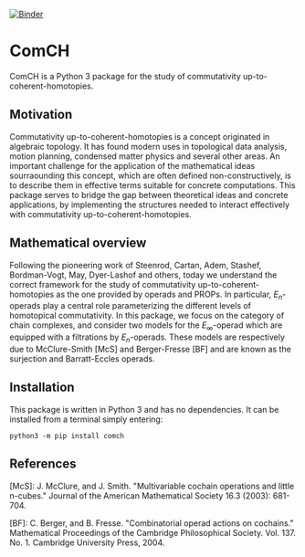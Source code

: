 [![Binder](https://mybinder.org/badge_logo.svg)](https://mybinder.org/v2/gh/ammedmar/comch/master?filepath=notebooks)

# ComCH

ComCH is a Python 3 package for the study of commutativity
up-to-coherent-homotopies.

## Motivation

Commutativity up-to-coherent-homotopies is a concept originated in
algebraic topology. It has found modern uses in topological data
analysis, motion planning, condensed matter physics and several other
areas. An important challenge for the application of the mathematical
ideas sourraounding this concept, which are often defined
non-constructively, is to describe them in effective terms suitable for
concrete computations. This package serves to bridge the gap between
theoretical ideas and concrete applications, by implementing the
structures needed to interact effectively with commutativity
up-to-coherent-homotopies.

## Mathematical overview

Following the pioneering work of Steenrod, Cartan, Adem, Stashef,
Bordman-Vogt, May, Dyer-Lashof and others, today we understand the
correct framework for the study of commutativity
up-to-coherent-homotopies as the one provided by operads and PROPs. In
particular, *E*<sub>*n*</sub>-operads play a central role parameterizing
the different levels of homotopical commutativity. In this package, we
focus on the category of chain complexes, and consider two models for
the *E*<sub>∞</sub>-operad which are equipped with a filtrations by
*E*<sub>*n*</sub>-operads. These models are respectively due to
McClure-Smith [McS] and Berger-Fresse [BF] and are known as the
surjection and Barratt-Eccles operads.

## Installation

This package is written in Python 3 and has no dependencies. It can be
installed from a terminal simply entering:

`python3 -m pip install comch`

## References

[McS]: J. McClure, and J. Smith. "Multivariable cochain operations and
little n-cubes." Journal of the American Mathematical Society 16.3
(2003): 681-704.

[BF]: C. Berger, and B. Fresse. "Combinatorial operad actions on
cochains." Mathematical Proceedings of the Cambridge Philosophical
Society. Vol. 137. No. 1. Cambridge University Press, 2004.
